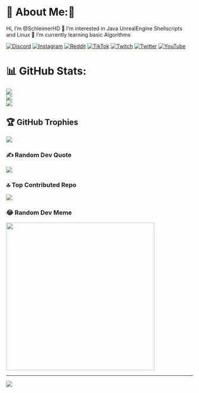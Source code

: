 # 💫 About Me:👋 
Hi, I’m @SchleimerHD
👀 I’m interested in Java UnrealEngine Shellscripts and Linux
🌱 I’m currently learning basic Algorithms


<!---
SchleimerYT/SchleimerYT is a ✨ special ✨ repository because its `README.md` (this file) appears on your GitHub profile.
You can click the Preview link to take a look at your changes.
--->

[![Discord](https://img.shields.io/badge/Discord-%237289DA.svg?logo=discord&logoColor=white)](https://discord.gg/zp2NQEj) [![Instagram](https://img.shields.io/badge/Instagram-%23E4405F.svg?logo=Instagram&logoColor=white)](https://instagram.com/schleimerhd) [![Reddit](https://img.shields.io/badge/Reddit-%23FF4500.svg?logo=Reddit&logoColor=white)](https://reddit.com/user/schleimerhd) [![TikTok](https://img.shields.io/badge/TikTok-%23000000.svg?logo=TikTok&logoColor=white)](https://tiktok.com/@schleimerhd) [![Twitch](https://img.shields.io/badge/Twitch-%239146FF.svg?logo=Twitch&logoColor=white)](https://twitch.tv/dchleimer) [![Twitter](https://img.shields.io/badge/Twitter-%231DA1F2.svg?logo=Twitter&logoColor=white)](https://twitter.com/dchleimer) [![YouTube](https://img.shields.io/badge/YouTube-%23FF0000.svg?logo=YouTube&logoColor=white)](https://youtube.com/@schleimer) 

# 📊 GitHub Stats:
![](https://github-readme-stats.vercel.app/api?username=schleimerhd&theme=dark&hide_border=false&include_all_commits=true&count_private=true)<br/>
![](https://github-readme-streak-stats.herokuapp.com/?user=schleimerhd&theme=dark&hide_border=false)<br/>
![](https://github-readme-stats.vercel.app/api/top-langs/?username=schleimerhd&theme=dark&hide_border=false&include_all_commits=true&count_private=true&layout=compact)

## 🏆 GitHub Trophies
![](https://github-profile-trophy.vercel.app/?username=schleimerhd&theme=discord&no-frame=false&no-bg=false&margin-w=4)

### ✍️ Random Dev Quote
![](https://quotes-github-readme.vercel.app/api?type=horizontal&theme=radical)

### 🔝 Top Contributed Repo
![](https://github-contributor-stats.vercel.app/api?username=schleimerhd&limit=5&theme=dark&combine_all_yearly_contributions=true)

### 😂 Random Dev Meme
<img src='https://randommeme-five.vercel.app/' style="height: 400px;"/>

---
[![](https://visitcount.itsvg.in/api?id=schleimerhd&icon=0&color=0)](https://visitcount.itsvg.in)

  
<!-- Proudly created with GPRM ( https://gprm.itsvg.in ) -->
